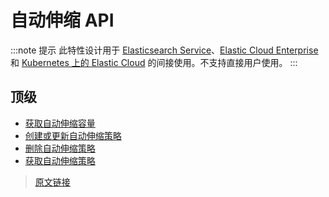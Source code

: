 # 自动伸缩 API

:::note 提示
此特性设计用于 [Elasticsearch Service](https://www.elastic.co/cloud/elasticsearch-service/signup?baymax=docs-body&elektra=docs)、[Elastic Cloud Enterprise](https://www.elastic.co/guide/en/cloud-enterprise/current) 和 [Kubernetes 上的 Elastic Cloud](https://www.elastic.co/guide/en/cloud-on-k8s/current) 的间接使用。不支持直接用户使用。
:::

## 顶级

- [获取自动伸缩容量](/rest_apis/autoscaling_apis/get_autoscaling_capacity)
- [创建或更新自动伸缩策略](/rest_apis/autoscaling_apis/create_or_update_autoscaling_policy)
- [删除自动伸缩策略](/rest_apis/autoscaling_apis/delete_autoscaling_policy)
- [获取自动伸缩策略](/rest_apis/autoscaling_apis/get_autoscaling_policy)

> [原文链接](https://www.elastic.co/guide/en/elasticsearch/reference/current/autoscaling-apis.html)
